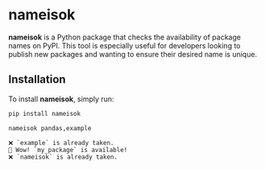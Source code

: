 # nameisok

**nameisok** is a Python package that checks the availability of package names on PyPI. This tool is especially useful for developers looking to publish new packages and wanting to ensure their desired name is unique.

## Installation

To install **nameisok**, simply run:

```bash
pip install nameisok
```


```bash
nameisok pandas,example

```

```plaintext
❌ `example` is already taken.
🎉 Wow! `my_package` is available!
❌ `nameisok` is already taken.

```